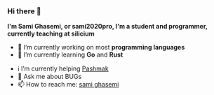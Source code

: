### Hi there 👋

<strong>I'm Sami Ghasemi, or sami2020pro, I'm a student and programmer, currently teaching at silicium</strong>

- 🔭 I’m currently working on most **programming languages**
- 🌱 I’m currently learning **Go** and **Rust**
<!--- 👯 I’m looking to collaborate on ...
- 🤔 I’m looking for help with ...-->
- ℹ️ I’m currently helping <a href="">Pashmak</a>
- 💬 Ask me about BUGs
- 📫 How to reach me: <a href="https://twitter.com/samipro80529617">sami ghasemi</a>
<!--- 😄 Pronouns: ...
- ⚡ Fun fact: ...
-->
